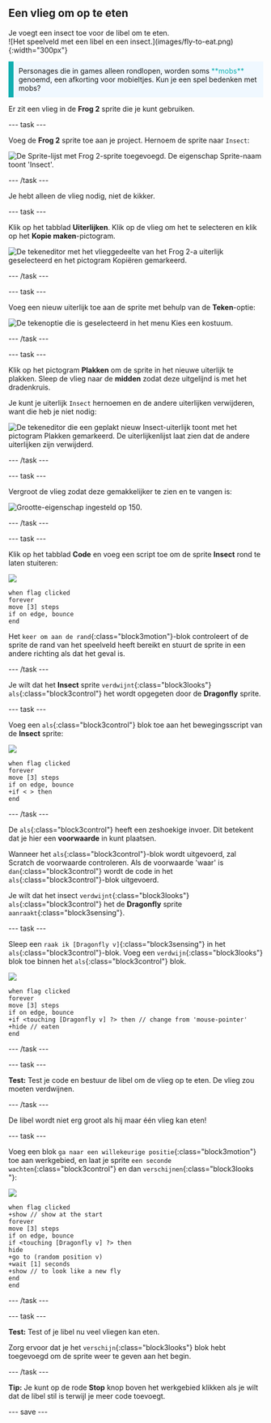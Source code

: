 ## Een vlieg om op te eten

<div style="display: flex; flex-wrap: wrap">
<div style="flex-basis: 200px; flex-grow: 1; margin-right: 15px;">
Je voegt een insect toe voor de libel om te eten. 
</div>
<div>
![Het speelveld met een libel en een insect.](images/fly-to-eat.png){:width="300px"}
</div>
</div>

<p style="border-left: solid; border-width:10px; border-color: #0faeb0; background-color: aliceblue; padding: 10px;">
Personages die in games alleen rondlopen, worden soms <span style="color: #0faeb0">**mobs**</span> genoemd, een afkorting voor mobieltjes. Kun je een spel bedenken met mobs?</p>

Er zit een vlieg in de **Frog 2** sprite die je kunt gebruiken.

--- task ---

Voeg de **Frog 2** sprite toe aan je project. Hernoem de sprite naar `Insect`:

![De Sprite-lijst met Frog 2-sprite toegevoegd. De eigenschap Sprite-naam toont 'Insect'.](images/fly-sprite.png)


--- /task ---

Je hebt alleen de vlieg nodig, niet de kikker.

--- task ---

Klik op het tabblad **Uiterlijken**. Klik op de vlieg om het te selecteren en klik op het **Kopie maken**-pictogram.

![De tekeneditor met het vlieggedeelte van het Frog 2-a uiterlijk geselecteerd en het pictogram Kopiëren gemarkeerd.](images/copy-fly.png)

--- /task ---

--- task ---

Voeg een nieuw uiterlijk toe aan de sprite met behulp van de **Teken**-optie:

![De tekenoptie die is geselecteerd in het menu Kies een kostuum.](images/paint-sprite.png)

--- /task ---

--- task ---

Klik op het pictogram **Plakken** om de sprite in het nieuwe uiterlijk te plakken. Sleep de vlieg naar de **midden** zodat deze uitgelijnd is met het dradenkruis.

Je kunt je uiterlijk `Insect` hernoemen en de andere uiterlijken verwijderen, want die heb je niet nodig:

![De tekeneditor die een geplakt nieuw Insect-uiterlijk toont met het pictogram Plakken gemarkeerd. De uiterlijkenlijst laat zien dat de andere uiterlijken zijn verwijderd.](images/fly-costume.png)

--- /task ---

--- task ---

Vergroot de vlieg zodat deze gemakkelijker te zien en te vangen is:

![Grootte-eigenschap ingesteld op 150.](images/fly-size.png)

--- /task ---

--- task ---

Klik op het tabblad **Code** en voeg een script toe om de sprite **Insect** rond te laten stuiteren:

![](images/fly-icon.png)

```blocks3
when flag clicked
forever
move [3] steps
if on edge, bounce
end
```

Het `keer om aan de rand`{:class="block3motion"}-blok controleert of de sprite de rand van het speelveld heeft bereikt en stuurt de sprite in een andere richting als dat het geval is.

--- /task ---

Je wilt dat het **Insect** sprite `verdwijnt`{:class="block3looks"} `als`{:class="block3control"} het wordt opgegeten door de **Dragonfly** sprite.

--- task ---

Voeg een `als`{:class="block3control"} blok toe aan het bewegingsscript van de **Insect** sprite:

![](images/fly-icon.png)

```blocks3
when flag clicked
forever
move [3] steps
if on edge, bounce
+if < > then 
end
```
--- /task ---

De `als`{:class="block3control"} heeft een zeshoekige invoer. Dit betekent dat je hier een **voorwaarde** in kunt plaatsen.

Wanneer het `als`{:class="block3control"}-blok wordt uitgevoerd, zal Scratch de voorwaarde controleren. Als de voorwaarde 'waar' is `dan`{:class="block3control"} wordt de code in het `als`{:class="block3control"}-blok uitgevoerd.

Je wilt dat het insect `verdwijnt`{:class="block3looks"} ` als`{:class="block3control"} het de **Dragonfly** sprite `aanraakt`{:class="block3sensing"}.

--- task ---

Sleep een `raak ik [Dragonfly v]`{:class="block3sensing"} in het `als`{:class="block3control"}-blok. Voeg een `verdwijn`{:class="block3looks"} blok toe binnen het `als`{:class="block3control"} blok.

![](images/fly-icon.png)

```blocks3
when flag clicked
forever
move [3] steps
if on edge, bounce
+if <touching [Dragonfly v] ?> then // change from 'mouse-pointer'
+hide // eaten
end
```

--- /task ---

--- task ---

**Test:** Test je code en bestuur de libel om de vlieg op te eten. De vlieg zou moeten verdwijnen.

--- /task ---

De libel wordt niet erg groot als hij maar één vlieg kan eten!

--- task ---

Voeg een blok `ga naar een willekeurige positie`{:class="block3motion"} toe aan werkgebied, en laat je sprite `een seconde wachten`{:class="block3control"} en dan `verschijnen`{:class="block3looks "}:

![](images/fly-icon.png)

```blocks3
when flag clicked
+show // show at the start
forever
move [3] steps
if on edge, bounce
if <touching [Dragonfly v] ?> then
hide
+go to (random position v)
+wait [1] seconds
+show // to look like a new fly
end
end
```

--- /task ---

--- task ---

**Test:** Test of je libel nu veel vliegen kan eten.

Zorg ervoor dat je het `verschijn`{:class="block3looks"} blok hebt toegevoegd om de sprite weer te geven aan het begin.

--- /task ---

**Tip:** Je kunt op de rode **Stop** knop boven het werkgebied klikken als je wilt dat de libel stil is terwijl je meer code toevoegt.

--- save ---
